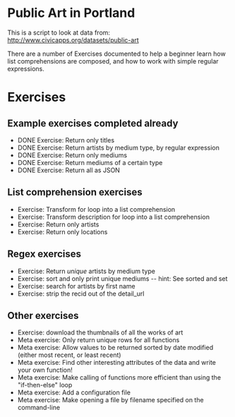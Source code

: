 Public Art in Portland
======================

This is a script to look at data from: http://www.civicapps.org/datasets/public-art

There are a number of Exercises documented to help a beginner learn how list
comprehensions are composed, and how to work with simple regular expressions.

Exercises
=========

Example exercises completed already
-----------------------------------
* DONE Exercise: Return only titles
* DONE Exercise: Return artists by medium type, by regular expression
* DONE Exercise: Return only mediums
* DONE Exercise: Return mediums of a certain type
* DONE Exercise: Return all as JSON

List comprehension exercises
----------------------------
* Exercise: Transform for loop into a list comprehension
* Exercise: Transform description for loop into a list comprehension
* Exercise: Return only artists
* Exercise: Return only locations


Regex exercises
---------------
* Exercise: Return *unique* artists by medium type
* Exercise: sort and only print unique mediums -- hint: See sorted and set
* Exercise: search for artists by first name
* Exercise: strip the recid out of the detail_url


Other exercises
---------------
* Exercise: download the thumbnails of all the works of art
* Meta exercise: Only return unique rows for all functions
* Meta exercise: Allow values to be returned sorted by date modified (either most recent, or least recent)
* Meta exercise: Find other interesting attributes of the data and write your own function!
* Meta exercise: Make calling of functions more efficient than using the "if-then-else" loop
* Meta exercise: Add a configuration file
* Meta exercise: Make opening a file by filename specified on the command-line
